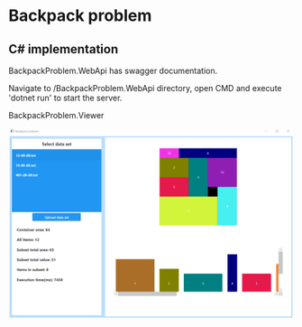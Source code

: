 # Backpack problem 
## C# implementation

BackpackProblem.WebApi has swagger documentation.

Navigate to /BackpackProblem.WebApi directory,
open CMD and execute 'dotnet run' to start the server.

BackpackProblem.Viewer  

![BackpackProblem.Viewer](eval.png)
